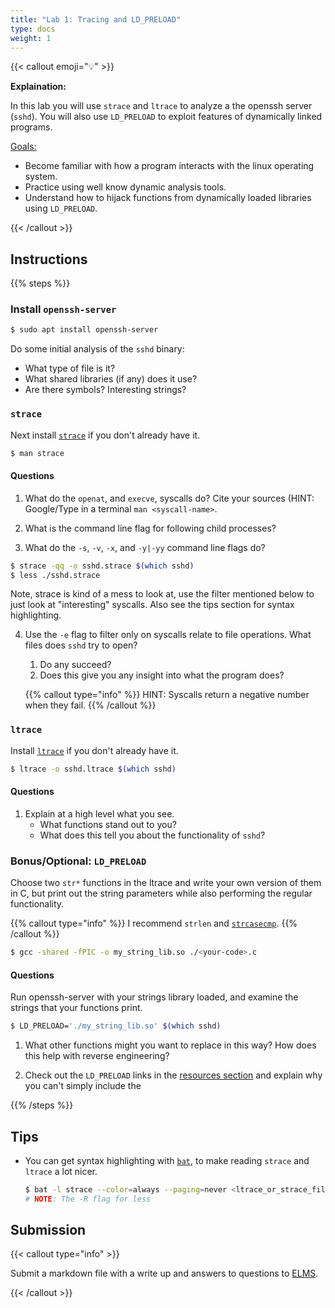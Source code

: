 ```yaml
---
title: "Lab 1: Tracing and LD_PRELOAD"
type: docs
weight: 1
---
```


{{< callout emoji="💡" >}}

**Explaination:**

In this lab you will use `strace` and `ltrace` to analyze a the openssh server
(`sshd`). You will also use `LD_PRELOAD` to exploit features of dynamically
linked programs.

<u>Goals:</u>

- Become familiar with how a program interacts with the linux operating system.
- Practice using well know dynamic analysis tools.
- Understand how to hijack functions from dynamically loaded libraries using
  `LD_PRELOAD`.

{{< /callout >}}

## Instructions

{{% steps %}}

### Install `openssh-server`

```sh
$ sudo apt install openssh-server
```

Do some initial analysis of the `sshd` binary:

- What type of file is it?
- What shared libraries (if any) does it use?
- Are there symbols? Interesting strings?

### `strace`

Next install [`strace`](https://strace.io/) if you don't already have it.

```bash
$ man strace
```

#### Questions

1. What do the `openat`, and `execve`, syscalls do? Cite your sources (HINT:
   Google/Type in a terminal `man <syscall-name>`.

2. What is the command line flag for following child processes?

3. What do the `-s`, `-v`, `-x`, and `-y|-yy` command line flags do?

```bash
$ strace -qq -o sshd.strace $(which sshd)
$ less ./sshd.strace
```

Note, strace is kind of a mess to look at, use the filter mentioned below to
just look at "interesting" syscalls. Also see the tips section for syntax
highlighting.

4. Use the `-e` flag to filter only on syscalls relate to file operations. What
   files does `sshd` try to open?

   1. Do any succeed?
   1. Does this give you any insight into what the program does?

   {{% callout type="info" %}} HINT: Syscalls return a negative number when they
   fail. {{% /callout %}}

### `ltrace`

Install [`ltrace`](https://ltrace.org/) if you don't already have it.

```bash
$ ltrace -o sshd.ltrace $(which sshd)
```

#### Questions

1. Explain at a high level what you see.
   - What functions stand out to you?
   - What does this tell you about the functionality of `sshd`?

### Bonus/Optional: `LD_PRELOAD`

Choose two `str*` functions in the ltrace and write your own version of them in
C, but print out the string parameters while also performing the regular
functionality.

{{% callout type="info" %}} I recommend `strlen` and
[`strcasecmp`](https://sourceware.org/git/?p=glibc.git;a=blob;f=string/strcasecmp.c;h=ab75f22adc76f4ba28c48577678ffbb88495effb;hb=HEAD).
{{% /callout %}}

```bash
$ gcc -shared -fPIC -o my_string_lib.so ./<your-code>.c
```

#### Questions

Run openssh-server with your strings library loaded, and examine the strings
that your functions print.

```bash
$ LD_PRELOAD='./my_string_lib.so' $(which sshd)
```

1. What other functions might you want to replace in this way? How does this
   help with reverse engineering?

1. Check out the `LD_PRELOAD` links in the [resources section](/resources/) and
   explain why you can't simply include the

{{% /steps %}}

## Tips

- You can get syntax highlighting with [`bat`](https://github.com/sharkdp/bat),
  to make reading `strace` and `ltrace` a lot nicer.
  ```sh
  $ bat -l strace --color=always --paging=never <ltrace_or_strace_file> | less -SR
  # NOTE: The -R flag for less
  ```

## Submission

{{< callout type="info" >}}

Submit a markdown file with a write up and answers to questions to
[ELMS](https://umd.instructure.com/courses/1374508/assignments).

{{< /callout >}}

